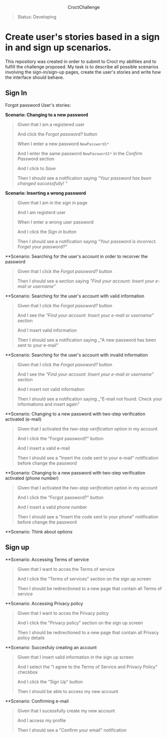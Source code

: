 <p align="center"> CroctChallenge

>Status: Developing

# Create user's stories based in a sign in and sign up scenarios. 
  This repository was created in order to submit to Croct my abilities and to fulfill the challenge proposed. My task is to describe all possible scenarios involving the sign-in/sign-up pages, create the user's stories and write how the interface should behave.
  
## Sign In
  Forgot password User's stories:
   

**Scenario: Changing to a new password**
>
> Given that I am a registered user 
>
> And click the *Forgot password?* button
>
> When I enter a new password `NewPassword1*` 
> 
> And I enter the same password `NewPassword1*` in the *Confirm Password* section 
>
> And I click to *Save*
> 
> Then I should see a notification saying _"Your password has been changed successfully! "_
  
  
  
**Scenario: Inserting a wrong password**
> Given that I am in the *sign in* page
>
> And I am registerd user
>
> When I enter a wrong user password
>
> And I click the *Sign in* button
>
> Then I should see a notification saying _"Your password is incorrect. Forget your password?"_
  
  
  
**Scenario: Searching for the user's account in order to recorver the password
> Given that I click the *Forgot password?* button
>
> Then I should see a section saying _"Find your account: Insert your e-mail or username"_

  
  
**Scenario: Searching for the user's account with valid information
> Given that I click the *Forgot password?* button
>
> And I see the _"Find your account: Insert your e-mail or username"_ section
>
> And I insert valid information
>
> Then I should see a notification saying _"A new password has been sent to your e-mail"
  
  
  
**Scenario: Searching for the user's account with invalid information
> Given that I click the *Forgot password?* button
>
> And I see the _"Find your account: Insert your e-mail or username"_ section
>
> And I insert not valid information
>
> Then I should see a notification saying _"E-mail not found. Check your informations and insert again"

  
  
**Scenario: Changing to a new password with two-step verification activated (e-mail)
> Given that I activated the *two-step verification* option in my account
>
> And I click the "Forgot password?" button
>
> And I insert a valid e-mail
>
> Then I should see a "Insert the code sent to your e-mail" notification before change the password
  
  
  
**Scenario: Changing to a new password with two-step verification activated (phone number)
> Given that I activated the *two-step verification* option in my account
>
> And I click the "Forgot password?" button
>
> And I insert a valid phone number
>
> Then I should see a "Insert the code sent to your phone" notification before change the password
  
 
**Scenario: Think about options

## Sign up

  
**Scenario: Accessing Terms of service
> Given that I want to acces the Terms of service
>
> And I click the "Terms of services" section on the sign up screen
>
> Then I should be redirectioned to a new page that contain all Terms of service
  

**Scenario: Accessing Privacy policy
> Given that I want to acces the Privacy policy 
>
> And I click the "Privacy policy" section on the sign up screen
>
> Then I should be redirectioned to a new page that contain all Privacy policy details
  
  
  
**Scenario: Succesfuly creating an account
> Given that I insert valid information in the sign up screen
>
> And I select the "I agree to the Terms of Service and Privacy Policy" checkbox 
>
> And I click the "Sign Up" button
>
> Then I should be able to access my new account
  
  
 **Scenario: Confirming e-mail
> Given that I sucessfully create my new account
>
> And I access my profile
>
> Then I should see a "Confirm your email" notification




